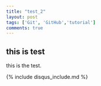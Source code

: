 ```yaml
---
title: "test_2"
layout: post
tags: ['Git', 'GitHub','tutorial']
comments: true
---
```


## this is test

this is the test.

{% include disqus_include.md %}